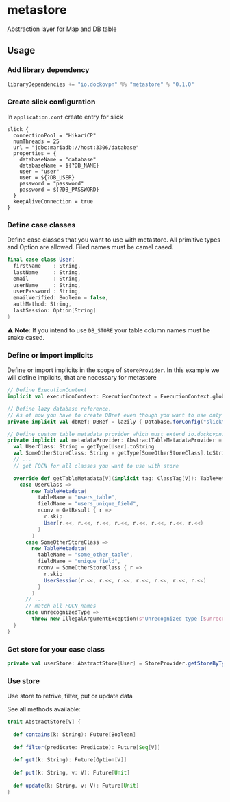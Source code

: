 # metastore
Abstraction layer for Map and DB table

## Usage

### Add library dependency

```scala
libraryDependencies += "io.dockovpn" %% "metastore" % "0.1.0"
```

### Create slick configuration

In `application.conf` create entry for slick

```
slick {
  connectionPool = "HikariCP"
  numThreads = 25
  url = "jdbc:mariadb://host:3306/database"
  properties = {
    databaseName = "database"
    databaseName = ${?DB_NAME}
    user = "user"
    user = ${?DB_USER}
    password = "password"
    password = ${?DB_PASSWORD}
  }
  keepAliveConnection = true
}
```

### Define case classes

Define case classes that you want to use with metastore. All primitive types and Option are allowed. Filed names must be camel cased.

```scala
final case class User(
  firstName    : String,
  lastName     : String,
  email        : String,
  userName     : String,
  userPassword : String,
  emailVerified: Boolean = false,
  authMethod: String,
  lastSession: Option[String]
)
```

**⚠️ Note:** If you intend to use `DB_STORE` your table column names must be snake cased.

### Define or import implicits

Define or import implicits in the scope of `StoreProvider`. In this example we will define implicits, that are necessary for metastore

```scala
// Define ExecutionContext
implicit val executionContext: ExecutionContext = ExecutionContext.global

// Define lazy database reference.
// As of now you have to create DBref even though you want to use only MAP_STORE (in this case config can be dummy)
private implicit val dbRef: DBRef = lazily { Database.forConfig("slick") }

// Define custom table metadata provider which must extend io.dockovpn.AbstractTableMetadataProvider
private implicit val metadataProvider: AbstractTableMetadataProvider = new AbstractTableMetadataProvider {
  val UserClass: String = getType[User].toString
  val SomeOtherStoreClass: String = getType[SomeOtherStoreClass].toString
  // ...
  // get FQCN for all classes you want to use with store

  override def getTableMetadata[V](implicit tag: ClassTag[V]): TableMetadata = tag.runtimeClass.getName match {
    case UserClass =>
        new TableMetadata(
          tableName = "users_table",
          fieldName = "users_unique_field",
          rconv = GetResult { r =>
            r.skip
            User(r.<<, r.<<, r.<<, r.<<, r.<<, r.<<, r.<<, r.<<)
          }
        )
      case SomeOtherStoreClass =>
        new TableMetadata(
          tableName = "some_other_table",
          fieldName = "unique_field",
          rconv = SomeOtherStoreClass { r =>
            r.skip
            UserSession(r.<<, r.<<, r.<<, r.<<, r.<<, r.<<, r.<<)
          }
        )
      // ...
      // match all FQCN names
      case unrecognizedType =>
        throw new IllegalArgumentException(s"Unrecognized type [$unrecognizedType] to get TableMetadata for")
  }
}
```

### Get store for your case class

```scala
private val userStore: AbstractStore[User] = StoreProvider.getStoreByType(/* MAP_STORE or DB_STORE */)
```

### Use store

Use store to retrive, filter, put or update data 

See all methods available:

```scala
trait AbstractStore[V] {
  
  def contains(k: String): Future[Boolean]
  
  def filter(predicate: Predicate): Future[Seq[V]]
  
  def get(k: String): Future[Option[V]]
  
  def put(k: String, v: V): Future[Unit]
  
  def update(k: String, v: V): Future[Unit]
}
```

